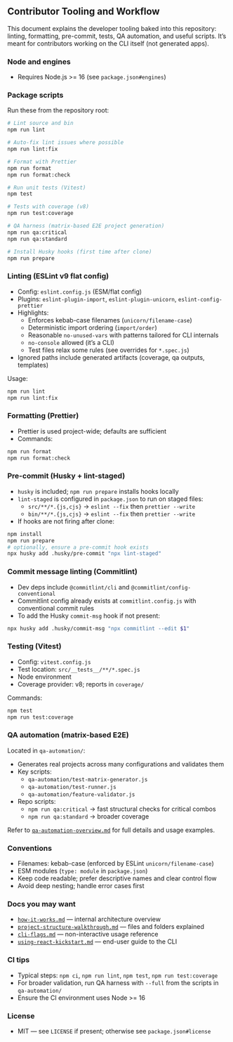 ## Contributor Tooling and Workflow

This document explains the developer tooling baked into this repository: linting, formatting, pre-commit, tests, QA automation, and useful scripts. It’s meant for contributors working on the CLI itself (not generated apps).

### Node and engines

- Requires Node.js >= 16 (see `package.json#engines`)

### Package scripts

Run these from the repository root:

```bash
# Lint source and bin
npm run lint

# Auto-fix lint issues where possible
npm run lint:fix

# Format with Prettier
npm run format
npm run format:check

# Run unit tests (Vitest)
npm test

# Tests with coverage (v8)
npm run test:coverage

# QA harness (matrix-based E2E project generation)
npm run qa:critical
npm run qa:standard

# Install Husky hooks (first time after clone)
npm run prepare
```

### Linting (ESLint v9 flat config)

- Config: `eslint.config.js` (ESM/flat config)
- Plugins: `eslint-plugin-import`, `eslint-plugin-unicorn`, `eslint-config-prettier`
- Highlights:
  - Enforces kebab-case filenames (`unicorn/filename-case`)
  - Deterministic import ordering (`import/order`)
  - Reasonable `no-unused-vars` with patterns tailored for CLI internals
  - `no-console` allowed (it’s a CLI)
  - Test files relax some rules (see overrides for `*.spec.js`)
- Ignored paths include generated artifacts (coverage, qa outputs, templates)

Usage:

```bash
npm run lint
npm run lint:fix
```

### Formatting (Prettier)

- Prettier is used project-wide; defaults are sufficient
- Commands:

```bash
npm run format
npm run format:check
```

### Pre-commit (Husky + lint-staged)

- `husky` is included; `npm run prepare` installs hooks locally
- `lint-staged` is configured in `package.json` to run on staged files:
  - `src/**/*.{js,cjs}` → `eslint --fix` then `prettier --write`
  - `bin/**/*.{js,cjs}` → `eslint --fix` then `prettier --write`
- If hooks are not firing after clone:

```bash
npm install
npm run prepare
# optionally, ensure a pre-commit hook exists
npx husky add .husky/pre-commit "npx lint-staged"
```

### Commit message linting (Commitlint)

- Dev deps include `@commitlint/cli` and `@commitlint/config-conventional`
- Commitlint config already exists at `commitlint.config.js` with conventional commit rules
- To add the Husky `commit-msg` hook if not present:

```bash
npx husky add .husky/commit-msg "npx commitlint --edit $1"
```

### Testing (Vitest)

- Config: `vitest.config.js`
- Test location: `src/__tests__/**/*.spec.js`
- Node environment
- Coverage provider: v8; reports in `coverage/`

Commands:

```bash
npm test
npm run test:coverage
```

### QA automation (matrix-based E2E)

Located in `qa-automation/`:

- Generates real projects across many configurations and validates them
- Key scripts:
  - `qa-automation/test-matrix-generator.js`
  - `qa-automation/test-runner.js`
  - `qa-automation/feature-validator.js`
- Repo scripts:
  - `npm run qa:critical` → fast structural checks for critical combos
  - `npm run qa:standard` → broader coverage

Refer to [`qa-automation-overview.md`](../qa/qa-automation-overview.md) for full details and usage examples.

### Conventions

- Filenames: kebab-case (enforced by ESLint `unicorn/filename-case`)
- ESM modules (`type: module` in `package.json`)
- Keep code readable; prefer descriptive names and clear control flow
- Avoid deep nesting; handle error cases first

### Docs you may want

- [`how-it-works.md`](../guides/how-it-works.md) — internal architecture overview
- [`project-structure-walkthrough.md`](../guides/project-structure-walkthrough.md) — files and folders explained
- [`cli-flags.md`](../guides/cli-flags.md) — non-interactive usage reference
- [`using-react-kickstart.md`](../guides/using-react-kickstart.md) — end-user guide to the CLI

### CI tips

- Typical steps: `npm ci`, `npm run lint`, `npm test`, `npm run test:coverage`
- For broader validation, run QA harness with `--full` from the scripts in `qa-automation/`
- Ensure the CI environment uses Node >= 16

### License

- MIT — see `LICENSE` if present; otherwise see `package.json#license`
